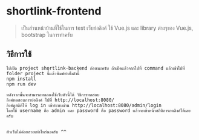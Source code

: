 # shortlink-frontend

> เป็นส่วนหน้าบ้านที่ใช้ในการ test เว็บย่อลิงค์ ใช้ Vue.js และ library ต่างๆของ Vue.js, bootstrap ในการทำครับ

## วิธีการใช้

``` เมื่อ clone หรือติดตั้งมาแล้วให้ทำตามดังนี้ 
ไปเปิด project shortlink-backend ก่อนนะครับ ถ้าเปิดแล้วจากไปที่ command แล้วเข้าไปที่ folder project นี้แล้วพิมพ์คำสั่งดังนี้
npm install
npm run dev

หลังจากนั้นจะสามารถทดลองใช้เว็บตัวนี้ได้ วิธีการทดสอบ
ลิงค์ทดสอบการย่อลิงค์ ไปที่ http://localhost:8080/
ลิงค์ดูสถิติให้ log in เข้าระบบผ่าน http://localhost:8080/admin/login
โดยใช้ username คือ admin และ password คือ password แล้วจะเข้าหน้าสถิติการกดลิงค์ได้เลยครับ


ตัวเว็บไม่ค่อยสวยเท่าไหร่นะครับ ^^
